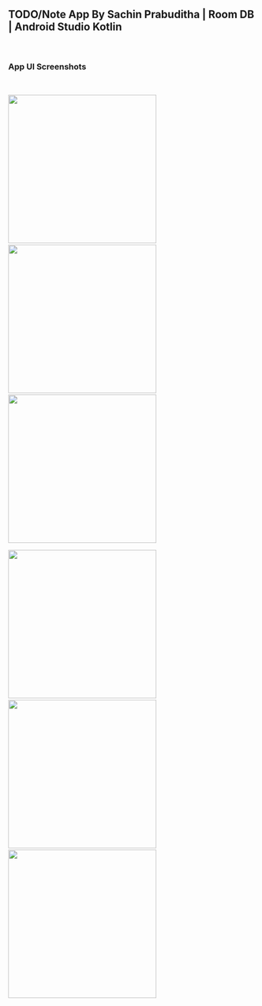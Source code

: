 ## TODO/Note App By Sachin Prabuditha | Room DB | Android Studio Kotlin
<br><h3>App UI Screenshots</h3><br>

<p><img src="ToDo App Screenshots/Screenshot_20240512_004522.png" width="300"/>&ensp; &ensp;
<img src="ToDo App Screenshots/Screenshot_20240512_004542.png" width="300" />&ensp; &ensp;
<img src="ToDo App Screenshots/Screenshot_20240512_004325.png" width="300" />

<img src="ToDo App Screenshots/Screenshot_20240512_004347.png" width="300" />&ensp; &ensp;
<img src="ToDo App Screenshots/Screenshot_20240512_004430.png" width="300" />&ensp; &ensp;
<img src="ToDo App Screenshots/Screenshot_20240512_004444.png" width="300" /></p>




